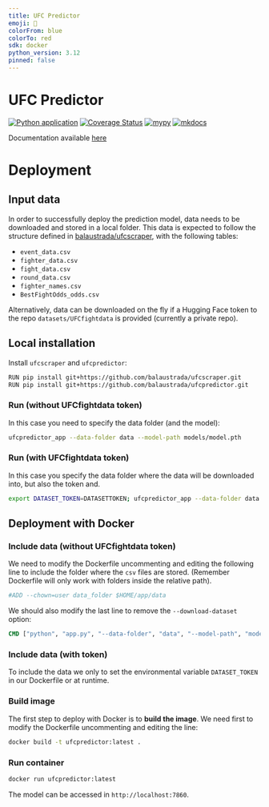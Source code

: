 ```yaml
---
title: UFC Predictor
emoji: 🥋
colorFrom: blue
colorTo: red
sdk: docker
python_version: 3.12
pinned: false
---
```


# UFC Predictor

[![Python application](https://github.com/balaustrada/ufcpredictor/actions/workflows/python-app.yml/badge.svg)](https://github.com/balaustrada/ufcpredictor/actions/workflows/python-app.yml/)
[![Coverage Status](https://coveralls.io/repos/github/balaustrada/ufcpredictor/badge.svg?branch=main)](https://coveralls.io/github/balaustrada/ufcpredictor?branch=main)
[![mypy](https://github.com/balaustrada/ufcpredictor/actions/workflows/mypy.yml/badge.svg)](https://github.com/balaustrada/ufcpredictor/actions/workflows/mypy.yml)
[![mkdocs](https://github.com/balaustrada/ufcpredictor/actions/workflows/mkdocs.yml/badge.svg)](https://github.com/balaustrada/ufcpredictor/actions/workflows/mkdocs.yml)

Documentation available [here](https://balaustrada.github.io/ufcpredictor/)

# Deployment
## Input data

In order to successfully deploy the prediction model, data needs to be downloaded and stored in a local folder. This data is expected to follow the structure defined in [balaustrada/ufcscraper](https://github.com/), with the following tables:
- ``event_data.csv``
- ``fighter_data.csv``
- ``fight_data.csv``
- ``round_data.csv``
- ``fighter_names.csv``
- ``BestFightOdds_odds.csv``

Alternatively, data can be downloaded on the fly if a Hugging Face token to the repo ``datasets/UFCfightdata`` is provided (currently a private repo).

## Local installation
Install ``ufcscraper`` and ``ufcpredictor``:
```bash
RUN pip install git+https://github.com/balaustrada/ufcscraper.git
RUN pip install git+https://github.com/balaustrada/ufcpredictor.git
```

### Run (without UFCfightdata token)
In this case you need to specify the data folder (and the model): 
```bash
ufcpredictor_app --data-folder data --model-path models/model.pth
```

### Run (with UFCfightdata token)
In this case you specify the data folder where the data will be downloaded into, but also the token and.
```bash
export DATASET_TOKEN=DATASETTOKEN; ufcpredictor_app --data-folder data --model-path models/model.pth --download-dataset
```

## Deployment with Docker

### Include data (without UFCfightdata token)
We need to modify the Dockerfile uncommenting and editing the following line to include the folder where the ``csv`` files are stored. (Remember Dockerfile will only work with folders inside the relative path).
```dockerfile
#ADD --chown=user data_folder $HOME/app/data
```
We should also modify the last line to remove the ``--download-dataset`` option:
```dockerfile
CMD ["python", "app.py", "--data-folder", "data", "--model-path", "models/model.pth", "--port", "7860", "--server-name", "0.0.0.0",]
```

### Include data (with token)
To include the data we only to set the environmental variable ``DATASET_TOKEN`` in our Dockerfile or at runtime.

### Build image
The first step to deploy with Docker is to **build the image**. We need first to modify the Dockerfile uncommenting and editing the line:
```bash
docker build -t ufcpredictor:latest .
```

### Run container
```bash
docker run ufcpredictor:latest
```

The model can be accessed in ``http://localhost:7860``.
